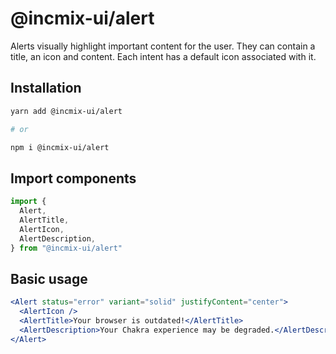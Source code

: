 # @incmix-ui/alert

Alerts visually highlight important content for the user. They can contain a
title, an icon and content. Each intent has a default icon associated with it.

## Installation

```sh
yarn add @incmix-ui/alert

# or

npm i @incmix-ui/alert
```

## Import components

```jsx
import {
  Alert,
  AlertTitle,
  AlertIcon,
  AlertDescription,
} from "@incmix-ui/alert"
```

## Basic usage

```jsx
<Alert status="error" variant="solid" justifyContent="center">
  <AlertIcon />
  <AlertTitle>Your browser is outdated!</AlertTitle>
  <AlertDescription>Your Chakra experience may be degraded.</AlertDescription>
</Alert>
```
